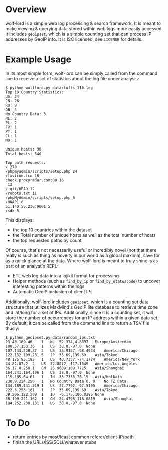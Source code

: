 # Overview

wolf-lord is a simple web log processing & search framework. It is meant to make viewing & querying data stored 
within web logs more easily accessed. It includes `geoipset`, which is a simple counting set that can process
IP addresses by GeoIP info. It is ISC licensed, see `LICENSE` for details.

# Example Usage

In its most simple form, wolf-lord can be simply called from the command line to receive a set of statistics 
about the log file under analysis:

	$ python wolflord.py data/tufts_116.log 
	Top 10 Country Statistics:
	US: 34
	CN: 26
	RU: 9
	GB: 4
	No Country Data: 3
	NL: 2
	PL: 2
	FR: 1
	PT: 1
	CL: 1
	MO: 1

	Unique hosts: 90
	Total hosts: 540

	Top path requests:
	/ 270
	/phpmyadmin/scripts/setup.php 24
	/favicon.ico 16
	check.proxyradar.com:80 16
	 13
	/.git/HEAD 12
	/robots.txt 11
	/phpMyAdmin/scripts/setup.php 6
	/HNAP1 6
	51.140.55.230:9001 5
	/sdk 5

This displays:

- the top 10 countries within the dataset
- the Total number of unique hosts as well as the total number of hosts
- the top requested paths by count

Of course, that's not necessarily useful or incredibly novel (not that there really _is_ such as thing
as novelty in our world as a global maxima), save for as a quick glance at the data. Where wolf-lord is
meant to truly shine is as part of an analyst's REPL:

- ETL web log data into a lojikil format for processing
- Helper methods (such as `find_by_ip` or `find_by_statuscode`) to uncover interesting patterns within the logs
- Automatic GeoIP inclusion of client IPs

Additionally, wolf-lord includes `geoipset`, which is a counting set data structure that utilizes MaxMind's
GeoIP lite database to retrieve time zone and lat/long for a set of IPs. Additionally, since it is a 
counting set, it will store the number of occurrences for an IP address within a given data set. By default,
it can be called from the command line to return a TSV file thusly: 

	$ python geoipset.py data/random_ips.txt 
	23.40.169.46	1	NL	52.374,4.8897	Europe/Amsterdam
	100.57.153.36	1	US	38.0,-97.0	None
	107.143.228.37	3	US	33.9137,-98.4934	America/Chicago
	122.132.199.231	5	JP	35.69,139.69	Asia/Tokyo
	48.175.85.192	1	US	40.7357,-74.1724	America/New_York
	44.82.87.2	2	US	32.8072,-117.1649	America/Los_Angeles
	36.17.0.250	1	CN	26.9689,109.7725	Asia/Shanghai
	164.241.164.196	1	US	38.0,-97.0	None
	115.185.64.61	1	IN	33.7333,75.15	Asia/Kolkata
	230.9.224.250	1	No Country Data	0, 0	No TZ Data
	134.189.141.219	1	US	32.7792,-97.5195	America/Chicago
	222.3.253.161	1	JP	35.69,139.69	Asia/Tokyo
	39.206.122.209	1	ID	-6.175,106.8286	None
	58.199.221.162	1	CN	24.4798,118.0819	Asia/Shanghai
	184.252.230.131	1	US	38.0,-97.0	None

# To Do

- return entries by most/least common referer/client-IP/path
- finish the URL/XSS/SQLi/whatever stubs
